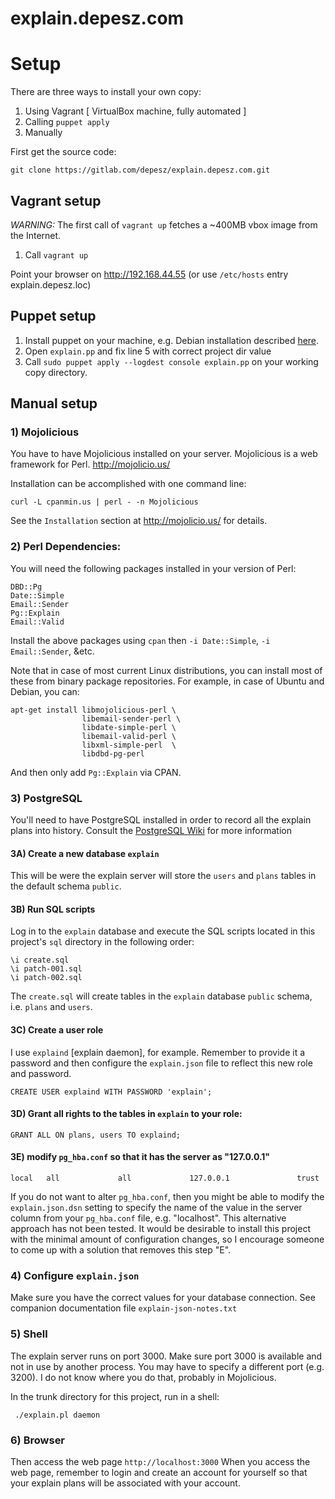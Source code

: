 explain.depesz.com
==================

Setup
==================

There are three ways to install your own copy:

1. Using Vagrant [ VirtualBox machine, fully automated ]
1. Calling `puppet apply`
1. Manually

First get the source code:

    git clone https://gitlab.com/depesz/explain.depesz.com.git

## Vagrant setup

*WARNING:*
The first call of `vagrant up` fetches a ~400MB vbox image from the Internet.

1. Call `vagrant up`

Point your browser on http://192.168.44.55 (or use `/etc/hosts` entry explain.depesz.loc)

## Puppet setup

1. Install puppet on your machine, e.g. Debian installation described [here](https://docs.puppetlabs.com/guides/install_puppet/install_debian_ubuntu.html).
1. Open `explain.pp` and fix line 5 with correct project dir value
1. Call `sudo puppet apply --logdest console explain.pp` on your working copy directory.

## Manual setup

### 1) Mojolicious
You have to have Mojolicious installed on your server.
Mojolicious is a web framework for Perl.
http://mojolicio.us/

Installation can be accomplished with one command line:

    curl -L cpanmin.us | perl - -n Mojolicious

See the `Installation` section at http://mojolicio.us/ for details.

### 2) Perl Dependencies:
You will need the following packages installed in your version of Perl:

    DBD::Pg
    Date::Simple
    Email::Sender
    Pg::Explain
    Email::Valid


Install the above packages using `cpan` then `-i Date::Simple`, `-i Email::Sender`, &etc.

Note that in case of most current Linux distributions, you can install most of
these from binary package repositories. For example, in case of Ubuntu and
Debian, you can:

    apt-get install libmojolicious-perl \
                    libemail-sender-perl \
                    libdate-simple-perl \
                    libemail-valid-perl \
                    libxml-simple-perl  \
                    libdbd-pg-perl

And then only add `Pg::Explain` via CPAN.

### 3) PostgreSQL
You'll need to have PostgreSQL installed in order to record all the explain
plans into history.  Consult the [PostgreSQL Wiki](https://wiki.postgresql.org/wiki/Detailed_installation_guides)
for more information

#### 3A) Create a new database `explain`
This will be were the explain server will store the `users` and `plans` tables
in the default schema `public`.

#### 3B) Run SQL scripts
Log in to the `explain` database and execute the SQL scripts located in this
project's `sql` directory in the following order:

    \i create.sql
    \i patch-001.sql
    \i patch-002.sql

The `create.sql` will create tables in the `explain` database `public` schema,
i.e. `plans` and `users`.

#### 3C) Create a user role
I use `explaind` [explain daemon], for example.  Remember to provide it a
password and then configure the `explain.json` file to reflect this new role and
password.

    CREATE USER explaind WITH PASSWORD 'explain';

#### 3D) Grant all rights to the tables in `explain` to your role:

    GRANT ALL ON plans, users TO explaind;

#### 3E) modify  `pg_hba.conf` so that it has the server as "127.0.0.1"

    local   all             all             127.0.0.1               trust

If you do not want to alter `pg_hba.conf`, then you might be able to modify the
`explain.json.dsn` setting to specify the name of the value in the server column
from your `pg_hba.conf` file, e.g. "localhost".  This alternative approach has
not been tested.  It would be desirable to install this project with the minimal
amount of configuration changes, so I encourage someone to come up with a
solution that removes this step "E".

### 4) Configure `explain.json`
Make sure you have the correct values for your database connection.
See companion documentation file `explain-json-notes.txt`

### 5) Shell
The explain server runs on port 3000.  Make sure port 3000 is available and not
in use by another process. You may have to specify a different port (e.g. 3200).
I do not know where you do that, probably in Mojolicious.

In the trunk directory for this project, run in a shell:

     ./explain.pl daemon

### 6) Browser
Then access the web page `http://localhost:3000`  When you access the web page,
remember to login and create an account for yourself so that your explain plans
will be associated with your account.
